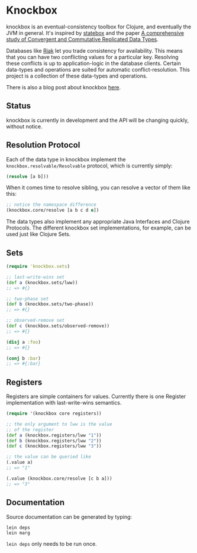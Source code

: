 # Knockbox

knockbox is an eventual-consistency toolbox for Clojure,
and eventually the JVM in general. It's inspired by
[statebox](https://github.com/mochi/statebox) and
the paper
[A comprehensive study of Convergent and Commutative Replicated Data Types](http://hal.archives-ouvertes.fr/inria-00555588/).


Databases like [Riak](https://github.com/basho/riak) let you trade consistency for availability.
This means that you can have two conflicting values for a particular key. Resolving these conflicts
is up to application-logic in the database clients. Certain data-types and operations are suited
for automatic conflict-resolution. This project is a collection of these data-types and operations.

There is also a blog post about knockbox [here](http://reiddraper.com/introducing-knockbox/).

## Status

knockbox is currently in development and the API will be changing quickly, without notice.

## Resolution Protocol

Each of the data type in knockbox implement the `knockbox.resolvable/Resolvable`
protocol, which is currently simply:

```clojure
(resolve [a b]))
```

When it comes time to resolve sibling, you can resolve
a vector of them like this:

```clojure
;; notice the namespace difference
(knockbox.core/resolve [a b c d e])
```

The data types also implement any appropriate Java Interfaces
and Clojure Protocols. The different knockbox set implementations,
for example, can be used just like Clojure Sets.

## Sets

```clojure
(require 'knockbox.sets)

;; last-write-wins set
(def a (knockbox.sets/lww))
;; => #{}

;; two-phase set
(def b (knockbox.sets/two-phase))
;; => #{}

;; observed-remove set 
(def c (knockbox.sets/observed-remove))
;; => #{}

(disj a :foo)
;; => #{}

(conj b :bar)
;; => #{:bar}
```

## Registers

Registers are simple containers for values.
Currently there is one Register implementation with
last-write-wins semantics.

```clojure
(require '(knockbox core registers))

;; the only argument to lww is the value
;; of the register
(def a (knockbox.registers/lww "1"))
(def b (knockbox.registers/lww "2"))
(def c (knockbox.registers/lww "3"))

;; the value can be queried like
(.value a)
;; => "1"

(.value (knockbox.core/resolve [c b a]))
;; => "3"
```

## Documentation

Source documentation can be generated by typing:

    lein deps
    lein marg

`lein deps` only needs to be run once.
